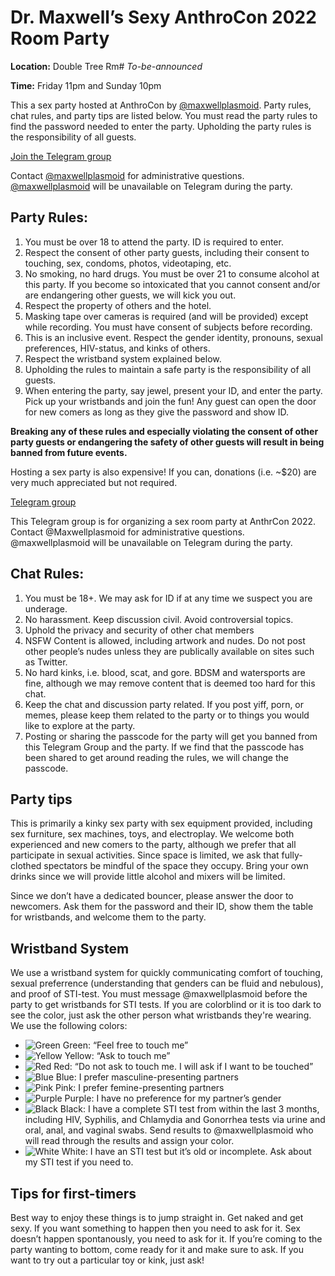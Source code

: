# Dr. Maxwell’s Sexy AnthroCon 2022 Room Party

**Location:** Double Tree Rm# *To-be-announced*

**Time:** Friday 11pm and Sunday 10pm

This a sex party hosted at AnthroCon by [@maxwellplasmoid](https://t.me/Maxwellplasmoid). Party rules, chat rules, and party tips are listed below. You must read the party rules to find the password needed to enter the party. Upholding the party rules is the responsibility of all guests.

[Join the Telegram group](https://t.me/+k7DuqiQdM_FhYjMx)

Contact [@maxwellplasmoid](https://t.me/Maxwellplasmoid) for administrative questions. [@maxwellplasmoid](https://t.me/Maxwellplasmoid) will be unavailable on Telegram during the party.

## Party Rules:
1. You must be over 18 to attend the party.  ID is required to enter.
2. Respect the consent of other party guests, including their consent to touching, sex, condoms, photos, videotaping, etc.
3. No smoking, no hard drugs. You must be over 21 to consume alcohol at this party. If you become so intoxicated that you cannot consent and/or are endangering other guests, we will kick you out.
4. Respect the property of others and the hotel.
5. Masking tape over cameras is required (and will be provided) except while recording. You must have consent of subjects before recording.
6. This is an inclusive event. Respect the gender identity, pronouns, sexual preferences, HIV-status, and kinks of others.
7. Respect the wristband system explained below.
8. Upholding the rules to maintain a safe party is the responsibility of all guests.
9. When entering the party, say jewel, present your ID, and enter the party. Pick up your wristbands and join the fun! Any guest can open the door for new comers as long as they give the password and show ID.

**Breaking any of these rules and especially violating the consent of other party guests or endangering the safety of other guests will result in being banned from future events.**

Hosting a sex party is also expensive! If you can, donations (i.e. ~$20) are very much appreciated but not required.

[Telegram group](https://t.me/+k7DuqiQdM_FhYjMx)

This Telegram group is for organizing a sex room party at AnthrCon 2022. Contact @Maxwellplasmoid for administrative questions. @maxwellplasmoid will be unavailable on Telegram during the party.

## Chat Rules:
1. You must be 18+. We may ask for ID if at any time we suspect you are underage.
2. No harassment. Keep discussion civil. Avoid controversial topics.
3. Uphold the privacy and security of other chat members
4. NSFW Content is allowed, including artwork and nudes. Do not post other people’s nudes unless they are publically available on sites such as Twitter. 
5. No hard kinks, i.e. blood, scat, and gore. BDSM and watersports are fine, although we may remove content that is deemed too hard for this chat.
6. Keep the chat and discussion party related. If you post yiff, porn, or memes, please keep them related to the party or to things you would like to explore at the party.
7. Posting or sharing the passcode for the party will get you banned from this Telegram Group and the party. If we find that the passcode has been shared to get around reading the rules, we will change the passcode.

## Party tips

This is primarily a kinky sex party with sex equipment provided, including sex furniture, sex machines, toys, and electroplay. We welcome both experienced and new comers to the party, although we prefer that all participate in sexual activities. Since space is limited, we ask that fully-clothed spectators be mindful of the space they occupy. Bring your own drinks since we will provide little alcohol and mixers will be limited.

Since we don’t  have a dedicated bouncer, please answer the door to newcomers. Ask them for the password and their ID, show them the table for wristbands, and welcome them to the party.

## Wristband System

We use a wristband system for quickly communicating comfort of touching, sexual preferrence (understanding that genders can be fluid and nebulous), and proof of STI-test. You must message @maxwellplasmoid before the party to get wristbands for STI tests. If you are colorblind or it is too dark to see the color, just ask the other person what wristbands they're wearing. We use the following colors:
    
- ![Green](https://via.placeholder.com/15/00FF00/00FF00.png) Green: “Feel free to touch me”
- ![Yellow](https://via.placeholder.com/15/ffff00/FFFF00.png) Yellow: “Ask to touch me”
- ![Red](https://via.placeholder.com/15/FF000/FF0000.png) Red: “Do not ask to touch me. I will ask if I want to be touched”
- ![Blue](https://via.placeholder.com/15/0000FF/0000FF.png) Blue: I prefer masculine-presenting partners
- ![Pink](https://via.placeholder.com/15/f542ec/f542ec.png) Pink: I prefer femine-presenting partners
- ![Purple](https://via.placeholder.com/15/8400ff/8400ff.png) Purple: I have no preference for my partner’s gender
- ![Black](https://via.placeholder.com/15/000000/000000.png) Black: I have a complete STI test from within the last 3 months, including HIV, Syphilis, and Chlamydia and Gonorrhea tests via urine and oral, anal, and vaginal swabs. Send results to @maxwellplasmoid who will read through the results and assign your color.
- ![White](https://via.placeholder.com/15/FFFFFF/FFFFFF.png) White: I have an STI test but it’s old or incomplete. Ask about my STI test if you need to.


## Tips for first-timers

Best way to enjoy these things is to jump straight in. Get naked and get sexy. If you want something to happen then you need to ask for it. Sex doesn’t happen spontanously, you need to ask for it. If you’re coming to the party wanting to bottom, come ready for it and make sure to ask. If you want to try out a particular toy or kink, just ask!
